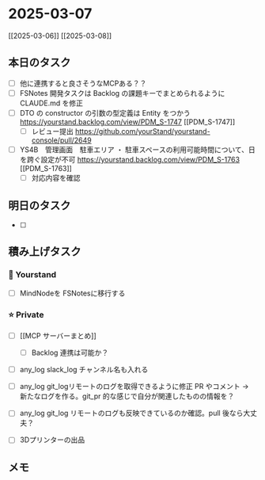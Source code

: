 # 2025-03-07

[[2025-03-06]] [[2025-03-08]]

## 本日のタスク

- [ ] 他に連携すると良さそうなMCPある？？
- [ ] FSNotes 開発タスクは Backlog の課題キーでまとめられるように CLAUDE.md を修正
- [ ] DTO の constructor の引数の型定義は Entity をつかう https://yourstand.backlog.com/view/PDM_S-1747 [[PDM_S-1747]]
  - [ ] レビュー提出 https://github.com/yourStand/yourstand-console/pull/2649
- [ ] YS4B　管理画面　駐車エリア ・ 駐車スペースの利用可能時間について、日を跨ぐ設定が不可 https://yourstand.backlog.com/view/PDM_S-1763 [[PDM_S-1763]]
  - [ ] 対応内容を確認

## 明日のタスク

- [ ]

## 積み上げタスク

### 🔵 Yourstand

- [ ] MindNodeを FSNotesに移行する

### ⭐️ Private

- [ ] [[MCP サーバーまとめ]]

  - [ ] Backlog 連携は可能か？

- [ ] any_log slack_log チャンネル名も入れる
- [ ] any_log git_logリモートのログを取得できるように修正 PR やコメント -> 新たなログを作る。git_pr 的な感じで自分が関連したものの情報を？
- [ ] any_log git_log リモートのログも反映できているのか確認。pull 後なら大丈夫？

- [ ] 3Dプリンターの出品

## メモ
